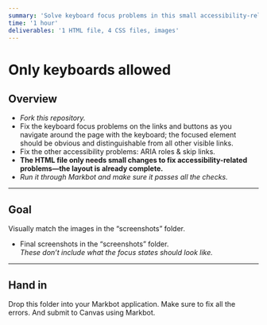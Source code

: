 ```yaml
---
summary: 'Solve keyboard focus problems in this small accessibility-related exercise.'
time: '1 hour'
deliverables: '1 HTML file, 4 CSS files, images'
---
```


# Only keyboards allowed

## Overview

- *Fork this repository.*
- Fix the keyboard focus problems on the links and buttons as you navigate around the page with the keyboard; the focused element should be obvious and distinguishable from all other visible links.
- Fix the other accessibility problems: ARIA roles & skip links.
- **The HTML file only needs small changes to fix accessibility-related problems—the layout is already complete.**
- *Run it through Markbot and make sure it passes all the checks.*

---

## Goal

Visually match the images in the “screenshots” folder.

- Final screenshots in the “screenshots” folder.
  <br>*These don’t include what the focus states should look like.*

---

## Hand in

Drop this folder into your Markbot application. Make sure to fix all the errors. And submit to Canvas using Markbot.
